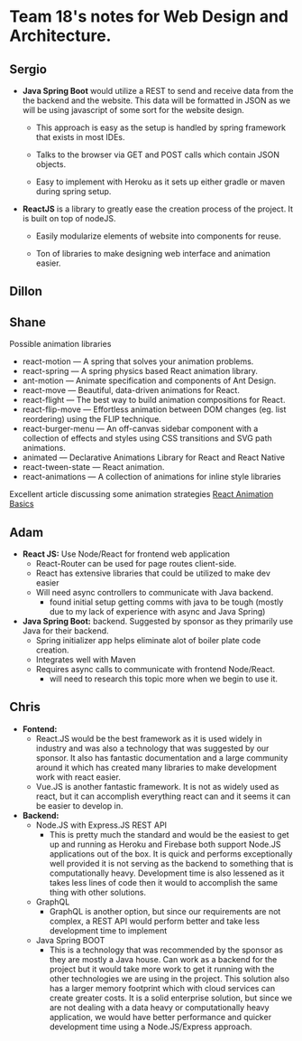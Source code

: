 # Team 18's notes for Web Design and Architecture.

## Sergio

- **Java Spring Boot** would utilize a REST to send and receive data from the the backend and the website. This data will be formatted in JSON as we will be using javascript of some sort for the website design.
  
  - This approach is easy as the setup is handled by spring framework that exists in most IDEs.

  - Talks to the browser via GET and POST calls which contain JSON objects.

  - Easy to implement with Heroku as it sets up either gradle or maven during spring setup.

- **ReactJS** is a library to greatly ease the creation process of the project. It is built on top of nodeJS.
  
  - Easily modularize elements of website into components for reuse.

  - Ton of libraries to make designing web interface and animation easier.

## Dillon

## Shane
Possible animation libraries
* react-motion — A spring that solves your animation problems.
* react-spring — A spring physics based React animation library.
* ant-motion — Animate specification and components of Ant Design.
* react-move — Beautiful, data-driven animations for React.
* react-flight — The best way to build animation compositions for React.
* react-flip-move — Effortless animation between DOM changes (eg. list reordering) using the FLIP technique.
* react-burger-menu — An off-canvas sidebar component with a collection of effects and styles using CSS transitions and SVG path animations.
* animated — Declarative Animations Library for React and React Native
* react-tween-state — React animation.
* react-animations — A collection of animations for inline style libraries

Excellent article discussing some animation strategies [React Animation Basics](https://medium.com/hackernoon/5-ways-to-animate-a-reactjs-app-in-2019-56eb9af6e3bf)

## Adam

- **React JS:**  Use Node/React for frontend web application
  -  React-Router can be used for page routes client-side.
  -  React has extensive libraries that could be utilized to make dev easier
  -  Will need async controllers to communicate with Java backend.
      - found initial setup getting comms with java to be tough (mostly due to my lack of experience with async and Java Spring)
- **Java Spring Boot:** backend. Suggested by sponsor as they primarily use Java for their backend.
  - Spring initializer app helps eliminate alot of boiler plate code creation.  
  - Integrates well with Maven
  - Requires async calls to communicate with frontend Node/React.
      - will need to research this topic more when we begin to use it.

## Chris
- **Fontend:** 
  - React.JS would be the best framework as it is used widely in industry and was also a technology that was suggested by our sponsor. It also has fantastic documentation and a large community around it which has created many libraries to make development work with react easier.
  - Vue.JS is another fantastic framework. It is not as widely used as react, but it can accomplish everything react can and it seems it can be easier to develop in.
- **Backend:** 
  - Node.JS with Express.JS REST API
    - This is pretty much the standard and would be the easiest to get up and running as Heroku and Firebase both support Node.JS applications out of the box. It is quick and performs exceptionally well provided it is not serving as the backend to something that is computationally heavy. Development time is also lessened as it takes less lines of code then it would to accomplish the same thing with other solutions.
   - GraphQL
      - GraphQL is another option, but since our requirements are not complex, a REST API would perform better and take less development time to implement
   - Java Spring BOOT
      - This is a technology that was recommended by the sponsor as they are mostly a Java house. Can work as a backend for the project but it would take more work to get it running with the other technologies we are using in the project. This solution also has a larger memory footprint which with cloud services can create greater costs. It is a solid enterprise solution, but since we are not dealing with a data heavy or computationally heavy application, we would have better performance and quicker development time using a Node.JS/Express approach.
